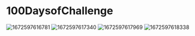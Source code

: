 # 100DaysofChallenge


![1672597616781](https://user-images.githubusercontent.com/109048001/210269498-be4f8d9c-af3b-4a8f-a7ea-826e1ffb575c.jpeg)
![1672597617340](https://user-images.githubusercontent.com/109048001/210269503-cf39349e-4476-4154-b277-3a44722dda4a.jpeg)
![1672597617969](https://user-images.githubusercontent.com/109048001/210269505-a6524772-70e5-43ab-9d6c-d683a7e52919.jpeg)
![1672597618338](https://user-images.githubusercontent.com/109048001/210269506-359c02f6-d428-43d2-9634-d88f06018705.jpeg)
